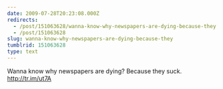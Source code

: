 ```yaml
---
date: 2009-07-28T20:23:08.000Z
redirects:
  - /post/151063628/wanna-know-why-newspapers-are-dying-because-they
  - /post/151063628
slug: wanna-know-why-newspapers-are-dying-because-they
tumblrid: 151063628
type: text
---
```

<p>Wanna know why newspapers are dying? Because they suck. <a href="http://tr.im/ut7A">http://tr.im/ut7A</a></p>

